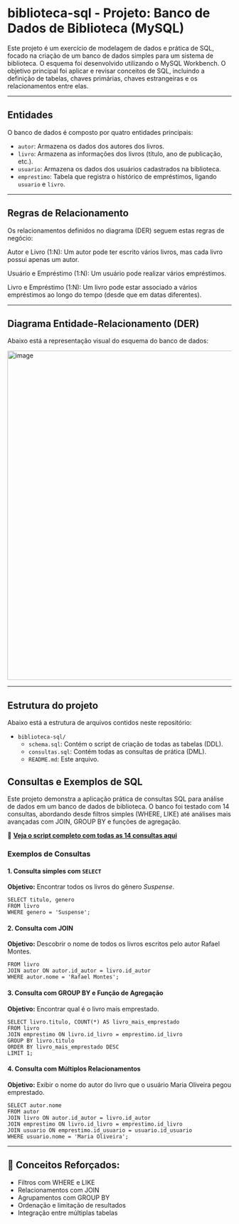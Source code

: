 # biblioteca-sql - Projeto: Banco de Dados de Biblioteca (MySQL)

Este projeto é um exercício de modelagem de dados e prática de SQL, focado na criação de um banco de dados simples para um sistema de biblioteca. O esquema foi desenvolvido utilizando o MySQL Workbench.
O objetivo principal foi aplicar e revisar conceitos de SQL, incluindo a definição de tabelas, chaves primárias, chaves estrangeiras e os relacionamentos entre elas.

---

## Entidades

O banco de dados é composto por quatro entidades principais:

* `autor`: Armazena os dados dos autores dos livros.
* `livro`: Armazena as informações dos livros (título, ano de publicação, etc.).
* `usuario`: Armazena os dados dos usuários cadastrados na biblioteca.
* `emprestimo`: Tabela que registra o histórico de empréstimos, ligando `usuario` e `livro`.
---

## Regras de Relacionamento

Os relacionamentos definidos no diagrama (DER) seguem estas regras de negócio:

Autor e Livro (1:N): Um autor pode ter escrito vários livros, mas cada livro possui apenas um autor.

Usuário e Empréstimo (1:N): Um usuário pode realizar vários empréstimos.

Livro e Empréstimo (1:N): Um livro pode estar associado a vários empréstimos ao longo do tempo (desde que em datas diferentes).

---

## Diagrama Entidade-Relacionamento (DER)

Abaixo está a representação visual do esquema do banco de dados:

<img width="1137" height="738" alt="image" src="https://github.com/user-attachments/assets/5b766659-cab2-424a-bd49-285e2a9b3387" />

---

## Estrutura do projeto

Abaixo está a estrutura de arquivos contidos neste repositório:

* `biblioteca-sql/`
    * `schema.sql`: Contém o script de criação de todas as tabelas (DDL).
    * `consultas.sql`: Contém todas as consultas de prática (DML).
    * `README.md`: Este arquivo.

## Consultas e Exemplos de SQL

Este projeto demonstra a aplicação prática de consultas SQL para análise de dados em um banco de dados de biblioteca.
O banco foi testado com 14 consultas, abordando desde filtros simples (WHERE, LIKE) até análises mais avançadas com JOIN, GROUP BY e funções de agregação.

🔗 **[Veja o script completo com todas as 14 consultas aqui](./consultas-.sql)**

### Exemplos de Consultas  

#### 1. Consulta simples com `SELECT`  
**Objetivo:** Encontrar todos os livros do gênero *Suspense*.  

```
SELECT titulo, genero 
FROM livro 
WHERE genero = 'Suspense';
```

#### 2. Consulta com JOIN

**Objetivo:** Descobrir o nome de todos os livros escritos pelo autor Rafael Montes.

```SELECT livro.titulo, autor.nome 
FROM livro 
JOIN autor ON autor.id_autor = livro.id_autor
WHERE autor.nome = 'Rafael Montes';
```

#### 3. Consulta com GROUP BY e Função de Agregação

**Objetivo:** Encontrar qual é o livro mais emprestado.

```
SELECT livro.titulo, COUNT(*) AS livro_mais_emprestado
FROM livro 
JOIN emprestimo ON livro.id_livro = emprestimo.id_livro
GROUP BY livro.titulo
ORDER BY livro_mais_emprestado DESC
LIMIT 1;
```

#### 4. Consulta com Múltiplos Relacionamentos

**Objetivo:** Exibir o nome do autor do livro que o usuário Maria Oliveira pegou emprestado.

```
SELECT autor.nome 
FROM autor 
JOIN livro ON autor.id_autor = livro.id_autor
JOIN emprestimo ON livro.id_livro = emprestimo.id_livro
JOIN usuario ON emprestimo.id_usuario = usuario.id_usuario
WHERE usuario.nome = 'Maria Oliveira';
```
---

## 🧠 Conceitos Reforçados:
- Filtros com WHERE e LIKE
- Relacionamentos com JOIN
- Agrupamentos com GROUP BY
- Ordenação e limitação de resultados
- Integração entre múltiplas tabelas
